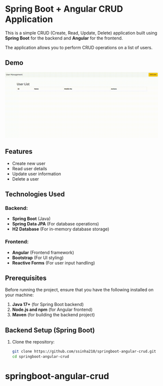 # Spring Boot + Angular CRUD Application

This is a simple CRUD (Create, Read, Update, Delete) application built using **Spring Boot** for the backend and **Angular** for the frontend.

The application allows you to perform CRUD operations on a list of users.

## Demo

![CRUD Demo](https://github.com/ssinha210/springboot-angular-crud/blob/main/view/crud.gif)

## Features

- Create new user
- Read user details
- Update user information
- Delete a user

## Technologies Used

### Backend:
- **Spring Boot** (Java)
- **Spring Data JPA** (For database operations)
- **H2 Database** (For in-memory database storage)

### Frontend:
- **Angular** (Frontend framework)
- **Bootstrap** (For UI styling)
- **Reactive Forms** (For user input handling)

## Prerequisites

Before running the project, ensure that you have the following installed on your machine:

1. **Java 17+** (for Spring Boot backend)
2. **Node.js and npm** (for Angular frontend)
3. **Maven** (for building the backend project)

## Backend Setup (Spring Boot)

1. Clone the repository:

   ```bash
   git clone https://github.com/ssinha210/springboot-angular-crud.git
   cd springboot-angular-crud
# springboot-angular-crud
